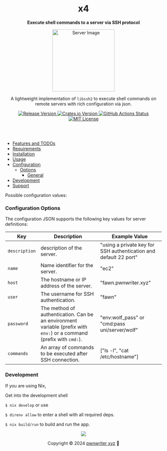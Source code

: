 <h1 align="center">x4</h1>

<p align="center">
  <strong>Execute shell commands to a server via SSH protocol</strong>
</p>

<p align="center">
  <img src="https://github.com/user-attachments/assets/db6ea484-be58-4e68-bfcf-e868291867e7" width="200" height="200" alt="Server Image">
</p>

<p align="center">
  A lightweight implementation of <code>libssh2</code> to execute shell commands on remote servers with rich configuration via json.
</p>


<div align="center">
  <a href="https://github.com/pwnwriter/x4/releases">
    <img src="https://img.shields.io/github/v/release/pwnwriter/x4?style=flat&labelColor=f38ba8&color=585b70&logo=GitHub&logoColor=white" alt="Release Version">
  </a>
  
  <a href="https://crates.io/crates/x4/">
    <img src="https://img.shields.io/crates/v/x4?style=flat&labelColor=b4befe&color=eba0ac&logo=Rust&logoColor=white" alt="Crates.io Version">
  </a>
  
  <a href="https://github.com/pwnwriter/x4/actions?query=workflow%3A%22Continuous+Deployment%22">
    <img src="https://img.shields.io/github/actions/workflow/status/pwnwriter/x4/ci.yml?style=flat&labelColor=eba0ac&color=74c7ec&label=nix-build&logo=GitHub%20Actions&logoColor=white" alt="GitHub Actions Status">
  </a>
  
  <a href="https://github.com/pwnwriter/x4/blob/main/LICENSE">
    <img src="https://img.shields.io/badge/License-MIT-white.svg" alt="MIT License">
  </a>
  
</div>

<br></br>


<!--toc:start-->
- [Features and TODOs](#features-and-todos)
- [Requirements](#requirements)
- [Installation](#installation)
- [Usage](#usage)
- [Configuration](#configuration)
  - [Options](#options)
    - [General](#general)
- [Development](#dev)
- [Support](#support)
  <!--toc:end-->



Possible configuration values:

### Configuration Options

The configuration JSON supports the following key values for server definitions:

| Key         | Description                                                 | Example Value                  |
|-------------|-------------------------------------------------------------|--------------------------------|
| `description` | description of the server.                        | "using a private key for SSH authentication and default 22 port" |
| `name`      | Name identifier for the server.                   | "ec2"                          |
| `host`      | The hostname or IP address of the server.                  | "fawn.pwnwriter.xyz"          |
| `user`      | The username for SSH authentication.                        | "fawn"                        |
| `password`  | The method of authentication. Can be an environment variable (prefix with `env:`) or a command (prefix with `cmd:`). | "env:wolf_pass" or "cmd:pass uni/server/wolf" |
| `commands`  | An array of commands to be executed after SSH connection.   | ["ls -l", "cat /etc/hostname"] |


### Development

If you are using Nix, 

Get into the development shell 

`$ nix develop` or use 

`$ direnv allow` to enter a shell with all required deps. 

`$ nix build/run` to build and run the app. 



<p align="center"><img src="https://raw.githubusercontent.com/catppuccin/catppuccin/main/assets/footers/gray0_ctp_on_line.svg?sanitize=true" /></p>
<p align="center">Copyright &copy; 2024 <a href="https://pwnwriter.xyz" target="_blank"> pwnwriter xyz<a> 🍃</a> 
